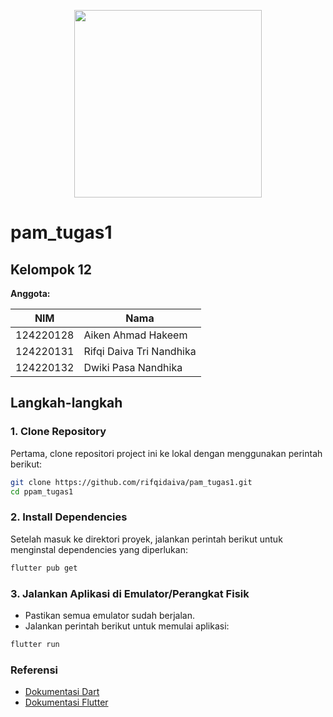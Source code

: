 <p align="center">
  <img width="300" src="https://github.com/user-attachments/assets/0194e1ab-62ff-4d48-8128-b35fe4ceccae">
</p>

# pam_tugas1

## Kelompok 12

**Anggota:**

| NIM       | Nama                     |
| --------- | ------------------------ |
| 124220128 | Aiken Ahmad Hakeem       |
| 124220131 | Rifqi Daiva Tri Nandhika |
| 124220132 | Dwiki Pasa Nandhika      |

## Langkah-langkah

### 1. Clone Repository

Pertama, clone repositori project ini ke lokal dengan menggunakan perintah berikut:

```bash
git clone https://github.com/rifqidaiva/pam_tugas1.git
cd ppam_tugas1
```

### 2. Install Dependencies

Setelah masuk ke direktori proyek, jalankan perintah berikut untuk menginstal dependencies yang diperlukan:

```bash
flutter pub get
```

### 3. Jalankan Aplikasi di Emulator/Perangkat Fisik

- Pastikan semua emulator sudah berjalan.
- Jalankan perintah berikut untuk memulai aplikasi:

```bash
flutter run
```

### Referensi

- [Dokumentasi Dart](https://dart.dev/guides)
- [Dokumentasi Flutter](https://docs.flutter.dev/)

